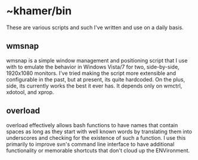 ~khamer/bin
===========

These are various scripts and such I've written and use on a daily basis.

wmsnap
------

wmsnap is a simple window management and positioning script that I use with to
emulate the behavior in Windows Vista/7 for two, side-by-side, 1920x1080
monitors. I've tried making the script more extensible and configurable in the
past, but at present, its quite hardcoded. On the plus, side, its currently
works the best it ever has. It depends only on wmctrl, xdotool, and xprop.

overload
--------

overload effectively allows bash functions to have names that contain spaces as
long as they start with well known words by translating them into underscores
and checking for the existence of such a function. I use this primarily to
improve svn's command line interface to have additional functionality or
memorable shortcuts that don't cloud up the ENVironment.
